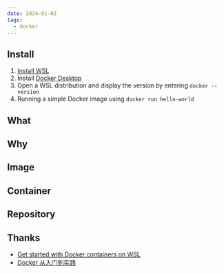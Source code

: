 ```yaml
---
date: 2024-01-02
tags:
  - docker
---
```


## Install

1. [Install WSL](https://learn.microsoft.com/en-us/windows/wsl/install)
2. Install [Docker Desktop](https://docs.docker.com/docker-for-windows/wsl/#download)
3. Open a WSL distribution and display the version by entering `docker --version`
4. Running a simple Docker image using `docker run hello-world`

## What


## Why


## Image



## Container



## Repository





## Thanks

- [Get started with Docker containers on WSL](https://learn.microsoft.com/en-us/windows/wsl/tutorials/wsl-containers)
- [Docker 从入门到实践](https://yeasy.gitbook.io/docker_practice/)